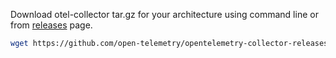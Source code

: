 Download otel-collector tar.gz for your architecture using command line or from [releases](https://github.com/open-telemetry/opentelemetry-collector-releases/releases) page.

```bash
wget https://github.com/open-telemetry/opentelemetry-collector-releases/releases/download/v/otelcol-contrib_0.116.0_windows_amd64.tar.gz
```